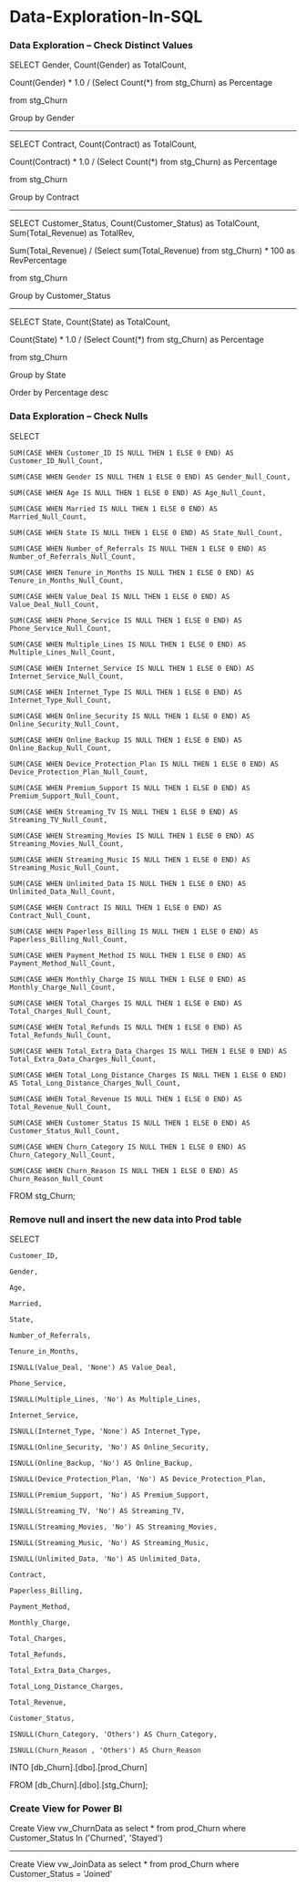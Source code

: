 # Data-Exploration-In-SQL

### Data Exploration – Check Distinct Values
SELECT Gender, Count(Gender) as TotalCount,

Count(Gender) * 1.0 / (Select Count(*) from stg_Churn)  as Percentage

from stg_Churn

Group by Gender

---------------------------------------------------------------------------------------------------
SELECT Contract, Count(Contract) as TotalCount,

Count(Contract) * 1.0 / (Select Count(*) from stg_Churn)  as Percentage

from stg_Churn

Group by Contract

---------------------------------------------------------------------------------------------------
SELECT Customer_Status, Count(Customer_Status) as TotalCount, Sum(Total_Revenue) as TotalRev,

Sum(Total_Revenue) / (Select sum(Total_Revenue) from stg_Churn) * 100  as RevPercentage

from stg_Churn

Group by Customer_Status

---------------------------------------------------------------------------------------------------
SELECT State, Count(State) as TotalCount,

Count(State) * 1.0 / (Select Count(*) from stg_Churn)  as Percentage

from stg_Churn

Group by State

Order by Percentage desc


### Data Exploration – Check Nulls
SELECT 

    SUM(CASE WHEN Customer_ID IS NULL THEN 1 ELSE 0 END) AS Customer_ID_Null_Count,
    
    SUM(CASE WHEN Gender IS NULL THEN 1 ELSE 0 END) AS Gender_Null_Count,
    
    SUM(CASE WHEN Age IS NULL THEN 1 ELSE 0 END) AS Age_Null_Count,
    
    SUM(CASE WHEN Married IS NULL THEN 1 ELSE 0 END) AS Married_Null_Count,
    
    SUM(CASE WHEN State IS NULL THEN 1 ELSE 0 END) AS State_Null_Count,
    
    SUM(CASE WHEN Number_of_Referrals IS NULL THEN 1 ELSE 0 END) AS Number_of_Referrals_Null_Count,
    
    SUM(CASE WHEN Tenure_in_Months IS NULL THEN 1 ELSE 0 END) AS Tenure_in_Months_Null_Count,
    
    SUM(CASE WHEN Value_Deal IS NULL THEN 1 ELSE 0 END) AS Value_Deal_Null_Count,
    
    SUM(CASE WHEN Phone_Service IS NULL THEN 1 ELSE 0 END) AS Phone_Service_Null_Count,
    
    SUM(CASE WHEN Multiple_Lines IS NULL THEN 1 ELSE 0 END) AS Multiple_Lines_Null_Count,
    
    SUM(CASE WHEN Internet_Service IS NULL THEN 1 ELSE 0 END) AS Internet_Service_Null_Count,
    
    SUM(CASE WHEN Internet_Type IS NULL THEN 1 ELSE 0 END) AS Internet_Type_Null_Count,
    
    SUM(CASE WHEN Online_Security IS NULL THEN 1 ELSE 0 END) AS Online_Security_Null_Count,
    
    SUM(CASE WHEN Online_Backup IS NULL THEN 1 ELSE 0 END) AS Online_Backup_Null_Count,
    
    SUM(CASE WHEN Device_Protection_Plan IS NULL THEN 1 ELSE 0 END) AS Device_Protection_Plan_Null_Count,
    
    SUM(CASE WHEN Premium_Support IS NULL THEN 1 ELSE 0 END) AS Premium_Support_Null_Count,
    
    SUM(CASE WHEN Streaming_TV IS NULL THEN 1 ELSE 0 END) AS Streaming_TV_Null_Count,
    
    SUM(CASE WHEN Streaming_Movies IS NULL THEN 1 ELSE 0 END) AS Streaming_Movies_Null_Count,
    
    SUM(CASE WHEN Streaming_Music IS NULL THEN 1 ELSE 0 END) AS Streaming_Music_Null_Count,
    
    SUM(CASE WHEN Unlimited_Data IS NULL THEN 1 ELSE 0 END) AS Unlimited_Data_Null_Count,
    
    SUM(CASE WHEN Contract IS NULL THEN 1 ELSE 0 END) AS Contract_Null_Count,
    
    SUM(CASE WHEN Paperless_Billing IS NULL THEN 1 ELSE 0 END) AS Paperless_Billing_Null_Count,
    
    SUM(CASE WHEN Payment_Method IS NULL THEN 1 ELSE 0 END) AS Payment_Method_Null_Count,
    
    SUM(CASE WHEN Monthly_Charge IS NULL THEN 1 ELSE 0 END) AS Monthly_Charge_Null_Count,
    
    SUM(CASE WHEN Total_Charges IS NULL THEN 1 ELSE 0 END) AS Total_Charges_Null_Count,
    
    SUM(CASE WHEN Total_Refunds IS NULL THEN 1 ELSE 0 END) AS Total_Refunds_Null_Count,
    
    SUM(CASE WHEN Total_Extra_Data_Charges IS NULL THEN 1 ELSE 0 END) AS Total_Extra_Data_Charges_Null_Count,
    
    SUM(CASE WHEN Total_Long_Distance_Charges IS NULL THEN 1 ELSE 0 END) AS Total_Long_Distance_Charges_Null_Count,
    
    SUM(CASE WHEN Total_Revenue IS NULL THEN 1 ELSE 0 END) AS Total_Revenue_Null_Count,
    
    SUM(CASE WHEN Customer_Status IS NULL THEN 1 ELSE 0 END) AS Customer_Status_Null_Count,
    
    SUM(CASE WHEN Churn_Category IS NULL THEN 1 ELSE 0 END) AS Churn_Category_Null_Count,
    
    SUM(CASE WHEN Churn_Reason IS NULL THEN 1 ELSE 0 END) AS Churn_Reason_Null_Count
    
FROM stg_Churn;


### Remove null and insert the new data into Prod table
SELECT 

    Customer_ID,
    
    Gender,
    
    Age,
    
    Married,
    
    State,
    
    Number_of_Referrals,
     
    Tenure_in_Months, 
    
    ISNULL(Value_Deal, 'None') AS Value_Deal, 
    
    Phone_Service,
    
    ISNULL(Multiple_Lines, 'No') As Multiple_Lines,
    
    Internet_Service,
    
    ISNULL(Internet_Type, 'None') AS Internet_Type,
    
    ISNULL(Online_Security, 'No') AS Online_Security,
    
    ISNULL(Online_Backup, 'No') AS Online_Backup,
    
    ISNULL(Device_Protection_Plan, 'No') AS Device_Protection_Plan,
    
    ISNULL(Premium_Support, 'No') AS Premium_Support,
    
    ISNULL(Streaming_TV, 'No') AS Streaming_TV,
    
    ISNULL(Streaming_Movies, 'No') AS Streaming_Movies,
    
    ISNULL(Streaming_Music, 'No') AS Streaming_Music,
    
    ISNULL(Unlimited_Data, 'No') AS Unlimited_Data,
    
    Contract,
    
    Paperless_Billing,
    
    Payment_Method,
    
    Monthly_Charge,
    
    Total_Charges,
    
    Total_Refunds,
    
    Total_Extra_Data_Charges,
    
    Total_Long_Distance_Charges,
    
    Total_Revenue,
    
    Customer_Status,
    
    ISNULL(Churn_Category, 'Others') AS Churn_Category,
    
    ISNULL(Churn_Reason , 'Others') AS Churn_Reason

INTO [db_Churn].[dbo].[prod_Churn]

FROM [db_Churn].[dbo].[stg_Churn];


### Create View for Power BI
Create View vw_ChurnData as
	select * from prod_Churn where Customer_Status In ('Churned', 'Stayed')

---------------------------------------------------------------------------------------------------
Create View vw_JoinData as
	select * from prod_Churn where Customer_Status = 'Joined'

